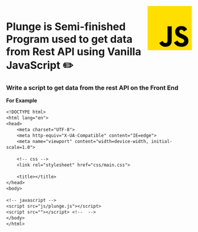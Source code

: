 <img src="documentation/img/js.png" align="right" style="height: 120px;"/>

# Plunge is Semi-finished Program used to get data from **Rest API** using Vanilla JavaScript :pencil2:

### Write a script to get data from the rest API on the Front End

**For Example**
```
<!DOCTYPE html>
<html lang="en">
<head>
    <meta charset="UTF-8">
    <meta http-equiv="X-UA-Compatible" content="IE=edge">
    <meta name="viewport" content="width=device-width, initial-scale=1.0">

    <!-- css -->
    <link rel="stylesheet" href="css/main.css">

    <title></title>
</head>
<body>

<!-- javascript -->
<script src="js/plunge.js"></script>
<script src=""></script> <!--  -->
</body>
</html>
```

